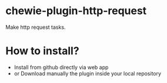 # chewie-plugin-http-request
Make http request tasks.

# How to install?
- Install from github directly via web app
- or Download manually the plugin inside your local repository